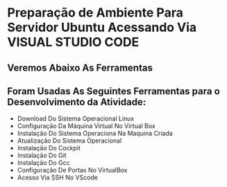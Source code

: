 # Preparação de Ambiente Para Servidor Ubuntu Acessando Via VISUAL STUDIO CODE
## Veremos Abaixo As Ferramentas 
Foram Usadas As Seguintes Ferramentas para o Desenvolvimento da Atividade:  
-
- Download Do Sistema Operacional Linux
- Configuração Da Máquina Virtual No Virtual Box
- Instalação Do Sistema Operaciona Na Maquina Criada
- Atualização Do Sistema Operacional
- Instalação Do Cockpit
- Instalação Do Git
- Instalação Do Gcc
- Configuração De Portas No VirtualBox
- Acesso Via SSH No VScode
